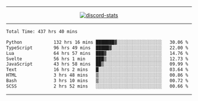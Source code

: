 <a href="https://www.github.com/ripavoid" target="_blank" rel="noreferrer">

-------

<div align='center'>
    <a href='https://discordapp.com/users/825178146797518881'>
        <img align='center' alt='discord-stats' src='https://api.discord-status.me/825178146797518881?nitro&boost=4&gradient=%231e0b1a%2C%23000000%2C%23000000%2C%23160316'></img>
    </a>
</div>

-------

<!--START_SECTION:waka-->

```txt
Total Time: 437 hrs 40 mins

Python            132 hrs 16 mins ███████▓░░░░░░░░░░░░░░░░░   30.06 %
TypeScript        96 hrs 49 mins  █████▓░░░░░░░░░░░░░░░░░░░   22.00 %
Lua               64 hrs 57 mins  ███▓░░░░░░░░░░░░░░░░░░░░░   14.76 %
Svelte            56 hrs 1 min    ███▒░░░░░░░░░░░░░░░░░░░░░   12.73 %
JavaScript        43 hrs 58 mins  ██▒░░░░░░░░░░░░░░░░░░░░░░   09.99 %
Text              16 hrs 2 mins   █░░░░░░░░░░░░░░░░░░░░░░░░   03.64 %
HTML              3 hrs 48 mins   ▒░░░░░░░░░░░░░░░░░░░░░░░░   00.86 %
Bash              3 hrs 10 mins   ▒░░░░░░░░░░░░░░░░░░░░░░░░   00.72 %
SCSS              2 hrs 52 mins   ░░░░░░░░░░░░░░░░░░░░░░░░░   00.66 %
```

<!--END_SECTION:waka-->

-------
